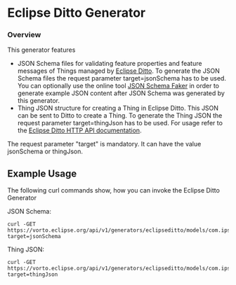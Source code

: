 # Eclipse Ditto Generator

### Overview

This generator features

- JSON Schema files for validating feature properties and feature messages of Things managed by [Eclipse Ditto](https://www.eclipse.org/ditto/). To generate the JSON Schema files the request parameter target=jsonSchema has to be used.
You can optionally use the online tool [JSON Schema Faker](https://json-schema-faker.js.org) in order to generate example JSON content
after JSON Schema was generated by this generator.
- Thing JSON structure for creating a Thing in Eclipse Ditto. This JSON can be sent to Ditto to create a Thing. To generate the Thing JSON the request parameter target=thingJson has to be used.
For usage refer to the [Eclipse Ditto HTTP API documentation](https://www.eclipse.org/ditto/http-api-doc.html).

The request parameter "target" is mandatory. It can have the value jsonSchema or thingJson.

## Example Usage

The following curl commands show, how you can invoke the Eclipse Ditto Generator

JSON Schema:

	curl -GET https://vorto.eclipse.org/api/v1/generators/eclipseditto/models/com.ipso.smartobjects.Load_Control:1.1.0?target=jsonSchema

Thing JSON: 

    curl -GET https://vorto.eclipse.org/api/v1/generators/eclipseditto/models/com.ipso.smartobjects.Load_Control:1.1.0?target=thingJson
